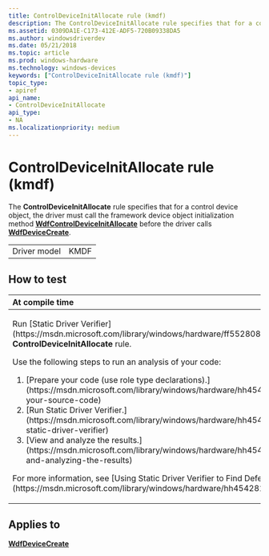 ```yaml
---
title: ControlDeviceInitAllocate rule (kmdf)
description: The ControlDeviceInitAllocate rule specifies that for a control device object, the driver must call the framework device object initialization method WdfControlDeviceInitAllocate before the driver calls WdfDeviceCreate.
ms.assetid: 0309DA1E-C173-412E-ADF5-720B09338DA5
ms.author: windowsdriverdev
ms.date: 05/21/2018
ms.topic: article
ms.prod: windows-hardware
ms.technology: windows-devices
keywords: ["ControlDeviceInitAllocate rule (kmdf)"]
topic_type:
- apiref
api_name:
- ControlDeviceInitAllocate
api_type:
- NA
ms.localizationpriority: medium
---
```


# ControlDeviceInitAllocate rule (kmdf)


The **ControlDeviceInitAllocate** rule specifies that for a control device object, the driver must call the framework device object initialization method [**WdfControlDeviceInitAllocate**](https://msdn.microsoft.com/library/windows/hardware/ff545841) before the driver calls [**WdfDeviceCreate**](https://msdn.microsoft.com/library/windows/hardware/ff545926).

|              |      |
|--------------|------|
| Driver model | KMDF |

How to test
-----------

<table>
<colgroup>
<col width="100%" />
</colgroup>
<thead>
<tr class="header">
<th align="left">At compile time</th>
</tr>
</thead>
<tbody>
<tr class="odd">
<td align="left"><p>Run [Static Driver Verifier](https://msdn.microsoft.com/library/windows/hardware/ff552808) and specify the <strong>ControlDeviceInitAllocate</strong> rule.</p>
Use the following steps to run an analysis of your code:
<ol>
<li>[Prepare your code (use role type declarations).](https://msdn.microsoft.com/library/windows/hardware/hh454281#preparing-your-source-code)</li>
<li>[Run Static Driver Verifier.](https://msdn.microsoft.com/library/windows/hardware/hh454281#running-static-driver-verifier)</li>
<li>[View and analyze the results.](https://msdn.microsoft.com/library/windows/hardware/hh454281#viewing-and-analyzing-the-results)</li>
</ol>
<p>For more information, see [Using Static Driver Verifier to Find Defects in Drivers](https://msdn.microsoft.com/library/windows/hardware/hh454281).</p></td>
</tr>
</tbody>
</table>

Applies to
----------

[**WdfDeviceCreate**](https://msdn.microsoft.com/library/windows/hardware/ff545926)
 

 





